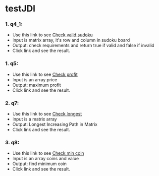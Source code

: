 # testJDI

### 1. q4_1:
  - Use this link to see [Check valid sudoku](https://codepen.io/vinhon/pen/BajVYEP)
  - Input is matrix array, it's row and column in sudoku board
  - Output: check requirements and return true if valid and false if invalid
  - Click link and see the result.

### 1. q5:
  - Use this link to see [Check profit](https://codepen.io/vinhon/pen/GRoGdER)
  - Input is an array price
  - Output: maximum profit
  - Click link and see the result.

### 2. q7:
  - Use this link to see [Check longest](https://codepen.io/vinhon/pen/eYJKrpG)
  - Input is a matrix array
  - Output: Longest Increasing Path in Matrix
  - Click link and see the result.

### 3. q8:
  - Use this link to see [Check min coin](https://codepen.io/vinhon/pen/jOWKzoq)
  - Input is an array coins and value
  - Output: find minimum coin
  - Click link and see the result.
